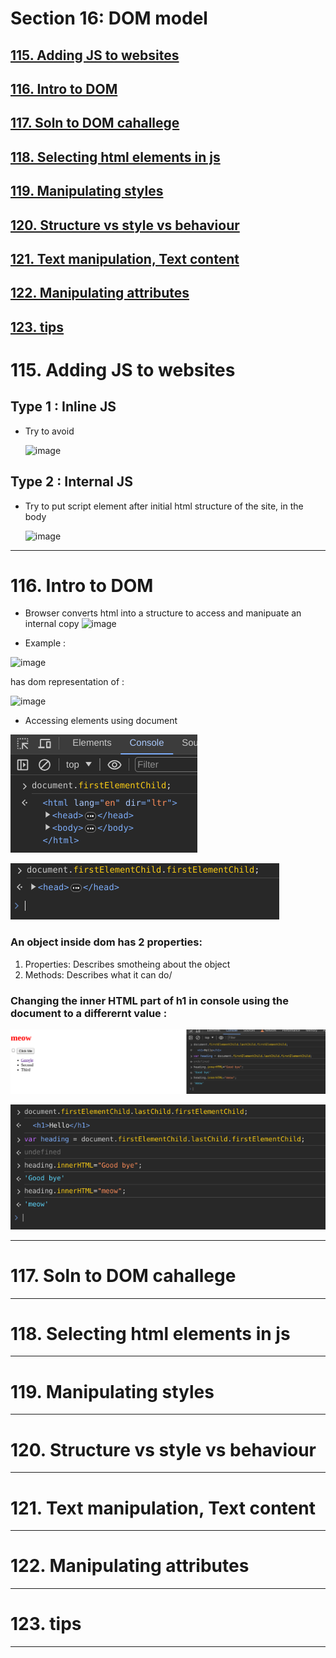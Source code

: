 # Section 16: DOM model
## [115. Adding JS to websites]()
## [116. Intro to DOM ]()
## [117. Soln to DOM cahallege](https://github.com/vinitkesh/webdev.notes/blob/main/Udemy%20%3A%20The%20complete%202023%20Web%20dev%20Bootcamp/S16_DOM.md#117-soln-to-dom-cahallege-1)
## [118. Selecting html elements in js](https://github.com/vinitkesh/webdev.notes/blob/main/Udemy%20%3A%20The%20complete%202023%20Web%20dev%20Bootcamp/S16_DOM.md#118-selecting-html-elements-in-js-1)
## [119. Manipulating styles](https://github.com/vinitkesh/webdev.notes/blob/main/Udemy%20%3A%20The%20complete%202023%20Web%20dev%20Bootcamp/S16_DOM.md#119-manipulating-styles-1)
## [120. Structure vs style vs behaviour](https://github.com/vinitkesh/webdev.notes/blob/main/Udemy%20%3A%20The%20complete%202023%20Web%20dev%20Bootcamp/S16_DOM.md#120-structure-vs-style-vs-behaviour-1)
## [121. Text manipulation, Text content ](https://github.com/vinitkesh/webdev.notes/blob/main/Udemy%20%3A%20The%20complete%202023%20Web%20dev%20Bootcamp/S16_DOM.md#121-text-manipulation-text-content)
## [122. Manipulating attributes](https://github.com/vinitkesh/webdev.notes/blob/main/Udemy%20%3A%20The%20complete%202023%20Web%20dev%20Bootcamp/S16_DOM.md#122-manipulating-attributes-1)
## [123. tips](https://github.com/vinitkesh/webdev.notes/blob/main/Udemy%20%3A%20The%20complete%202023%20Web%20dev%20Bootcamp/S16_DOM.md#123-tips-1)

# 115. Adding JS to websites

## Type 1 : Inline JS
- Try to avoid

    ![image](https://github.com/vinitkesh/webdev.notes/assets/139075087/b8e1137b-83a7-4097-b686-6aaa4e37d2da)
## Type 2 : Internal JS
- Try to put script element after initial html structure of the site, in the body

  
    ![image](https://github.com/vinitkesh/webdev.notes/assets/139075087/e8adfb6a-9bdb-45c3-93f6-b7da61988776)


---
# 116. Intro to DOM 

- Browser converts html into a structure to access and manipuate an internal copy
![image](https://github.com/vinitkesh/webdev.notes/assets/139075087/51537e20-1d80-4871-b84a-1363e522a94c)

- Example :

![image](https://github.com/vinitkesh/webdev.notes/assets/139075087/5af80686-69cc-424a-a70d-eca437762b7a)

has dom representation of :

![image](https://github.com/vinitkesh/webdev.notes/assets/139075087/34e81607-f316-4127-aa9e-2b36d8725c70)

- Accessing elements using document

![FirstelementChild](image-17.png)

![head](image-18.png)

### An object inside dom has 2 properties:

1. Properties: Describes smotheing about the object
2. Methods:  Describes what it can do/




### Changing the inner HTML part of h1 in console using the document to a differernt value :
![Alt text](image-19.png)

![Alt text](image-20.png)



---
# 117. Soln to DOM cahallege

---
# 118. Selecting html elements in js

---
# 119. Manipulating styles

---
# 120. Structure vs style vs behaviour

---
# 121. Text manipulation, Text content 

---
# 122. Manipulating attributes

---
# 123. tips

---
